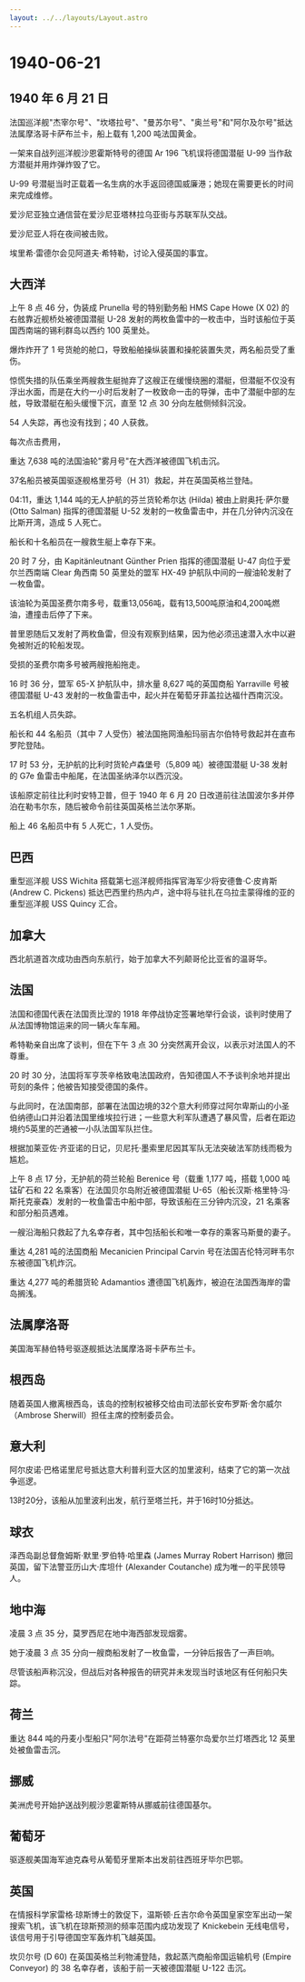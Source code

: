 ```yaml
---
layout: ../../layouts/Layout.astro
---
```


# 1940-06-21

## 1940 年 6 月 21 日

法国巡洋舰"杰宰尔号"、"坎塔拉号"、"曼苏尔号"、"奥兰号"和"阿尔及尔号"抵达法属摩洛哥卡萨布兰卡，船上载有
1,200 吨法国黄金。

一架来自战列巡洋舰沙恩霍斯特号的德国 Ar 196 飞机误将德国潜艇 U-99
当作敌方潜艇并用炸弹炸毁了它。

U-99
号潜艇当时正载着一名生病的水手返回德国威廉港；她现在需要更长的时间来完成维修。

爱沙尼亚独立通信营在爱沙尼亚塔林拉乌亚街与苏联军队交战。

爱沙尼亚人将在夜间被击败。

埃里希·雷德尔会见阿道夫·希特勒，讨论入侵英国的事宜。

## 大西洋

上午 8 点 46 分，伪装成 Prunella 号的特别勤务船 HMS Cape Howe (X 02)
的右舷靠近舰桥处被德国潜艇 U-28
发射的两枚鱼雷中的一枚击中，当时该船位于英国西南端的锡利群岛以西约 100
英里处。

爆炸炸开了 1
号货舱的舱口，导致船舶操纵装置和操舵装置失灵，两名船员受了重伤。

惊慌失措的队伍乘坐两艘救生艇抛弃了这艘正在缓慢绕圈的潜艇，但潜艇不仅没有浮出水面，而是在大约一小时后发射了一枚致命一击的导弹，击中了潜艇中部的左舷，导致潜艇在船头缓慢下沉，直至
12 点 30 分向左舷侧倾斜沉没。

54 人失踪，再也没有找到；40 人获救。

每次点击费用，

重达 7,638 吨的法国油轮"雾月号"在大西洋被德国飞机击沉。

37名船员被英国驱逐舰格里芬号（H 31）救起，并在英国英格兰登陆。

04:11，重达 1,144 吨的无人护航的芬兰货轮希尔达 (Hilda)
被由上尉奥托·萨尔曼 (Otto Salman) 指挥的德国潜艇 U-52
发射的一枚鱼雷击中，并在几分钟内沉没在比斯开湾，造成 5 人死亡。

船长和十名船员在一艘救生艇上幸存下来。

20 时 7 分，由 Kapitänleutnant Günther Prien 指挥的德国潜艇 U-47
向位于爱尔兰西南端 Clear 角西南 50 英里处的盟军 HX-49
护航队中间的一艘油轮发射了一枚鱼雷。

该油轮为英国圣费尔南多号，载重13,056吨，载有13,500吨原油和4,200吨燃油，遭撞击后停了下来。

普里恩随后又发射了两枚鱼雷，但没有观察到结果，因为他必须迅速潜入水中以避免被附近的轮船发现。

受损的圣费尔南多号被两艘拖船拖走。

16 时 36 分，盟军 65-X 护航队中，排水量 8,627 吨的英国商船 Yarraville
号被德国潜艇 U-43
发射的一枚鱼雷击中，起火并在葡萄牙菲盖拉达福什西南沉没。

五名机组人员失踪。

船长和 44 名船员（其中 7
人受伤）被法国拖网渔船玛丽吉尔伯特号救起并在直布罗陀登陆。

17 时 53 分，无护航的比利时货轮卢森堡号（5,809 吨）被德国潜艇 U-38
发射的 G7e 鱼雷击中船尾，在法国圣纳泽尔以西沉没。

该船原定前往比利时安特卫普，但于 1940 年 6 月 20
日改道前往法国波尔多并停泊在勒韦尔东，随后被命令前往英国英格兰法尔茅斯。

船上 46 名船员中有 5 人死亡，1 人受伤。

## 巴西

重型巡洋舰 USS Wichita 搭载第七巡洋舰师指挥官海军少将安德鲁·C·皮肯斯
(Andrew C. Pickens)
抵达巴西里约热内卢，途中将与驻扎在乌拉圭蒙得维的亚的重型巡洋舰 USS
Quincy 汇合。

## 加拿大

西北航道首次成功由西向东航行，始于加拿大不列颠哥伦比亚省的温哥华。

## 法国

法国和德国代表在法国贡比涅的 1918
年停战协定签署地举行会谈，谈判时使用了从法国博物馆运来的同一辆火车车厢。

希特勒亲自出席了谈判，但在下午 3 点 30
分突然离开会议，以表示对法国人的不尊重。

20 时 30
分，法国将军亨茨辛格致电法国政府，告知德国人不予谈判余地并提出苛刻的条件；他被告知接受德国的条件。

与此同时，在法国南部，部署在法国边境的32个意大利师穿过阿尔卑斯山的小圣伯纳德山口并沿着法国里维埃拉行进；一些意大利军队遭遇了暴风雪，后者在距边境约5英里的芒通被一小队法国军队拦住。

根据加莱亚佐·齐亚诺的日记，贝尼托·墨索里尼因其军队无法突破法军防线而极为尴尬。

上午 8 点 17 分，无护航的荷兰轮船 Berenice 号（载重 1,177 吨，搭载 1,000
吨锰矿石和 22 名乘客）在法国贝尔岛附近被德国潜艇
U-65（船长汉斯·格里特·冯·斯托克豪森）发射的一枚鱼雷击中船中部，导致该船在三分钟内沉没，21
名乘客和部分船员遇难。

一艘沿海船只救起了九名幸存者，其中包括船长和唯一幸存的乘客马斯曼的妻子。

重达 4,281 吨的法国商船 Mecanicien Principal Carvin
号在法国吉伦特河畔韦尔东被德国飞机炸沉。

重达 4,277 吨的希腊货轮 Adamantios
遭德国飞机轰炸，被迫在法国西海岸的雷岛搁浅。

## 法属摩洛哥

美国海军赫伯特号驱逐舰抵达法属摩洛哥卡萨布兰卡。

## 根西岛

随着英国人撤离根西岛，该岛的控制权被移交给由司法部长安布罗斯·舍尔威尔（Ambrose
Sherwill）担任主席的控制委员会。

## 意大利

阿尔皮诺·巴格诺里尼号抵达意大利普利亚大区的加里波利，结束了它的第一次战争巡逻。

13时20分，该船从加里波利出发，航行至塔兰托，并于16时10分抵达。

## 球衣

泽西岛副总督詹姆斯·默里·罗伯特·哈里森 (James Murray Robert Harrison)
撤回英国，留下法警亚历山大·库坦什 (Alexander Coutanche)
成为唯一的平民领导人。

## 地中海

凌晨 3 点 35 分，莫罗西尼在地中海西部发现烟雾。

她于凌晨 3 点 35 分向一艘商船发射了一枚鱼雷，一分钟后报告了一声巨响。

尽管该船声称沉没，但战后对各种报告的研究并未发现当时该地区有任何船只失踪。

## 荷兰

重达 844 吨的丹麦小型船只"阿尔法号"在距荷兰特塞尔岛爱尔兰灯塔西北 12
英里处被鱼雷击沉。

## 挪威

美洲虎号开始护送战列舰沙恩霍斯特从挪威前往德国基尔。

## 葡萄牙

驱逐舰美国海军迪克森号从葡萄牙里斯本出发前往西班牙毕尔巴鄂。

## 英国

在情报科学家雷格·琼斯博士的敦促下，温斯顿·丘吉尔命令英国皇家空军出动一架搜索飞机，该飞机在琼斯预测的频率范围内成功发现了
Knickebein 无线电信号，该信号用于引导德国空军轰炸机飞越英国。

坎贝尔号 (D 60) 在英国英格兰利物浦登陆，救起蒸汽商船帝国运输机号 (Empire
Conveyor) 的 38 名幸存者，该船于前一天被德国潜艇 U-122 击沉。